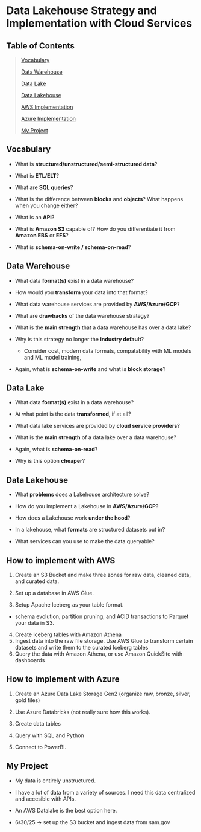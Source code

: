 # Data Lakehouse Strategy and Implementation with Cloud Services
## Table of Contents
>[Vocabulary](#vocabulary)
>
>[Data Warehouse](#data-warehouse)
>
>[Data Lake](#data-lake)
>
>[Data Lakehouse](#data-lakehouse)
>
>[AWS Implementation](#how-to-implement-with-aws)
>
>[Azure Implementation](#how-to-implement-with-azure)
>
>[My Project](#my-project)

## Vocabulary
- What is **structured/unstructured/semi-structured data**?

- What is **ETL/ELT**?
- What are **SQL queries**?
- What is the difference between **blocks** and **objects**? What happens when you change either?
- What is an **API**? 
- What is **Amazon S3** capable of? How do you differentiate it from **Amazon EBS** or **EFS**?
- What is **schema-on-write / schema-on-read**?

## Data Warehouse
- What data **format(s)** exist in a data warehouse?

- How would you **transform** your data into that format?
- What data warehouse services are provided by **AWS/Azure/GCP**?
- What are **drawbacks** of the data warehouse strategy?
- What is the **main strength** that a data warehouse has over a data lake?
- Why is this strategy no longer the **industry default**?
    - Consider cost, modern data formats, compatability with ML models and ML model training, 
- Again, what is **schema-on-write** and what is **block storage**?

## Data Lake
- What data **format(s)** exist in a data warehouse?

- At what point is the data **transformed**, if at all?
- What data lake services are provided by **cloud service providers**?
- What is the **main strength** of a data lake over a data warehouse?
- Again, what is **schema-on-read**?
- Why is this option **cheaper**?

## Data Lakehouse
- What **problems** does a Lakehouse architecture solve?

- How do you implement a Lakehouse in **AWS/Azure/GCP**?
- How does a Lakehouse work **under the hood**?
- In a lakehouse, what **formats** are structured datasets put in?
- What services can you use to make the data queryable?

## How to implement with AWS
1. Create an S3 Bucket and make three zones for raw data, cleaned data, and curated data.

2. Set up a database in AWS Glue.
3. Setup Apache Iceberg as your table format.
- schema evolution, partition pruning, and ACID transactions to Parquet your data in S3.
4. Create Iceberg tables with Amazon Athena
5. Ingest data into the raw file storage. Use AWS Glue to transform certain datasets and write them to the curated Iceberg tables
6. Query the data with Amazon Athena, or use Amazon QuickSite with dashboards

## How to implement with Azure
1. Create an Azure Data Lake Storage Gen2 (organize raw, bronze, silver, gold files)

2. Use Azure Databricks (not really sure how this works).
3. Create data tables
4. Query with SQL and Python
5. Connect to PowerBI.

## My Project
- My data is entirely unstructured.

- I have a lot of data from a variety of sources. I need this data centralized and accesible with APIs. 
- An AWS Datalake is the best option here.
- 6/30/25 -> set up the S3 bucket and ingest data from sam.gov